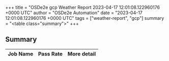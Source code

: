 +++
title = "OSDe2e gcp Weather Report 2023-04-17 12:01:08.122960176 +0000 UTC"
author = "OSDe2e Automation"
date = "2023-04-17 12:01:08.122960176 +0000 UTC"
tags = ["weather-report", "gcp"]
summary = "<table class=\"summary\"></table>"
+++
## Summary

| Job Name | Pass Rate | More detail |
|----------|-----------|-------------|




